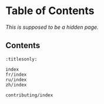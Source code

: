 Table of Contents
=================

*This is supposed to be a hidden page.*

Contents
--------

```{toctree}
:titlesonly:

index
fr/index
ru/index
zh/index

contributing/index
```
